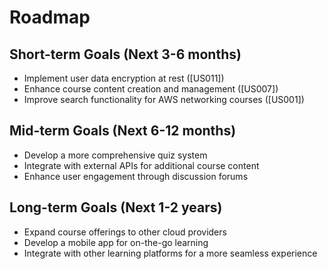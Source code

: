 # Roadmap

## Short-term Goals (Next 3-6 months)

* Implement user data encryption at rest ([US011])
* Enhance course content creation and management ([US007])
* Improve search functionality for AWS networking courses ([US001])

## Mid-term Goals (Next 6-12 months)

* Develop a more comprehensive quiz system
* Integrate with external APIs for additional course content
* Enhance user engagement through discussion forums

## Long-term Goals (Next 1-2 years)

* Expand course offerings to other cloud providers
* Develop a mobile app for on-the-go learning
* Integrate with other learning platforms for a more seamless experience
